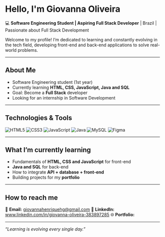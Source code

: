 # Hello, I'm Giovanna Oliveira  

💻 **Software Engineering Student | Aspiring Full Stack Developer** | Brazil | Passionate about Full Stack Development  

Welcome to my profile! I’m dedicated to learning and constantly evolving in the tech field, developing front-end and back-end applications to solve real-world problems.  

---

## About Me  
- Software Engineering student (1st year)  
- Currently learning **HTML, CSS, JavaScript, Java and SQL**  
- Goal: Become a **Full Stack** developer  
- Looking for an internship in Software Development  

---

## Technologies & Tools  

![HTML5](https://img.shields.io/badge/HTML5-E34F26?style=for-the-badge&logo=html5&logoColor=white)
![CSS3](https://img.shields.io/badge/CSS3-1572B6?style=for-the-badge&logo=css3&logoColor=white)
![JavaScript](https://img.shields.io/badge/JavaScript-F7DF1E?style=for-the-badge&logo=javascript&logoColor=black)
![Java](https://img.shields.io/badge/Java-ED8B00?style=for-the-badge&logo=java&logoColor=white)
![MySQL](https://img.shields.io/badge/MySQL-005C84?style=for-the-badge&logo=mysql&logoColor=white)
![Figma](https://img.shields.io/badge/Figma-F24E1E?style=for-the-badge&logo=figma&logoColor=white)

---

## What I’m currently learning  

- Fundamentals of **HTML, CSS and JavaScript** for front-end  
- **Java and SQL** for back-end  
- How to integrate **API + database + front-end**  
- Building projects for my **portfolio**  

---

## How to reach me  

📧 **Email:** giovannahenriquehg@gmail.com 
💼 **LinkedIn:** www.linkedin.com/in/giovanna-oliveira-383897285
🌐 **Portfolio:**   

---

 *“Learning is evolving every single day.”*  
